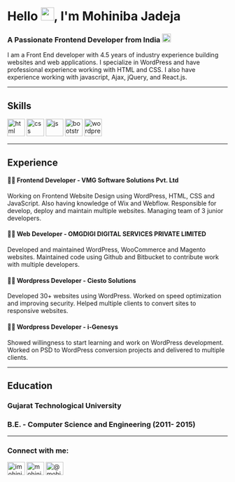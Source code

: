 <h1 align="left">Hello <img src="https://media.giphy.com/media/hvRJCLFzcasrR4ia7z/giphy.gif" width="30px">, I'm Mohiniba Jadeja</h1>
<h3 align="left">A Passionate Frontend Developer from India <img src="https://cdn.jsdelivr.net/gh/hampusborgos/country-flags@main/svg/in.svg" width="20px"></h3>

I am a Front End developer with 4.5 years of industry experience building websites and web applications. I specialize in WordPress and have professional experience working with HTML and CSS. I also have experience working with javascript, Ajax, jQuery, and React.js.

---

## Skills

<p align='left'>
  <img src="https://www.vectorlogo.zone/logos/w3_html5/w3_html5-icon.svg" alt="html" width="40" height="40">
  <img src='https://www.vectorlogo.zone/logos/w3_css/w3_css-icon.svg' alt="css" width="40" height="40">
  <img src='https://upload.wikimedia.org/wikipedia/commons/6/6a/JavaScript-logo.png' height='40' width='auto' alt="js">
   <img src="https://www.vectorlogo.zone/logos/getbootstrap/getbootstrap-icon.svg" alt="bootstrap" width="40" height="40"/>
  <img src="https://www.vectorlogo.zone/logos/wordpress/wordpress-icon.svg" alt="wordpress" width="40" height="40"/>
</p>

---

## Experience

<h4 align="left">👩‍💻 Frontend Developer - VMG Software Solutions Pvt. Ltd</h4>

Working on Frontend Website Design using WordPress, HTML, CSS and JavaScript. Also having knowledge of Wix and Webflow. Responsible for develop, deploy and maintain multiple websites. Managing team of 3 junior developers.

<h4 align="left">👩‍💻 Web Developer - OMGDIGI DIGITAL SERVICES PRIVATE LIMITED</h4>

Developed and maintained WordPress, WooCommerce and Magento websites. Maintained code using Github and Bitbucket to contribute work with multiple developers.

<h4 align="left">👩‍💻 Wordpress Developer - Ciesto Solutions</h4>

Developed 30+ websites using WordPress. Worked on speed optimization and improving security. Helped multiple clients to convert sites to responsive websites.

<h4 align="left">👩‍💻 Wordpress Developer - i-Genesys</h4>

Showed willingness to start learning and work on WordPress development. Worked on PSD to WordPress conversion projects and delivered to multiple clients.

---

## Education

### **Gujarat Technological University**
### B.E. - Computer Science and Engineering (2011- 2015)

---

<h3 align="left">Connect with me:</h3>
<p align="left">
<a href="https://twitter.com/imohinibajadeja" target="blank"><img align="center" src="https://raw.githubusercontent.com/rahuldkjain/github-profile-readme-generator/master/src/images/icons/Social/twitter.svg" alt="imohinibajadeja" height="30" width="40" /></a>
<a href="https://linkedin.com/in/mohini3493" target="blank"><img align="center" src="https://raw.githubusercontent.com/rahuldkjain/github-profile-readme-generator/master/src/images/icons/Social/linked-in-alt.svg" alt="mohini3493" height="30" width="40" /></a>
<a href="https://medium.com/@mohini3493" target="blank"><img align="center" src="https://raw.githubusercontent.com/rahuldkjain/github-profile-readme-generator/master/src/images/icons/Social/medium.svg" alt="@mohini3493" height="30" width="40" /></a>
</p>

